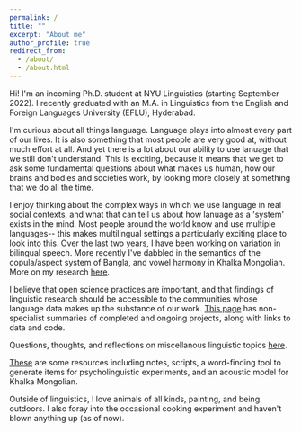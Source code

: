 ```yaml
---
permalink: /
title: ""
excerpt: "About me"
author_profile: true
redirect_from: 
  - /about/
  - /about.html
---
```


Hi! I'm an incoming Ph.D. student at NYU Linguistics (starting September 2022). I recently graduated with an M.A. in Linguistics from the English and Foreign Languages University (EFLU), Hyderabad.

I'm curious about all things language. Language plays into almost every part of our lives. It is also something that most people are very good at, without much effort at all. And yet there is a lot about our ability to use lanuage that we still don't understand. This is exciting, because it means that we get to ask some fundamental questions about what makes us human, how our brains and bodies and societies work, by looking more closely at something that we do all the time. 

I enjoy thinking about the complex ways in which we use language in real social contexts, and what that can tell us about how lanuage as a 'system' exists in the mind. Most people around the world know and use multiple languages-- this makes multilingual settings a particularly exciting place to look into this. Over the last two years, I have been working on variation in bilingual speech. More recently I've dabbled in the semantics of the copula/aspect system of Bangla, and vowel harmony in Khalka Mongolian. More on my research [here](research.html).

I believe that open science practices are important, and that findings of linguistic research should be accessible to the communities whose language data makes up the substance of our work. [This page](research.html) has non-specialist summaries of completed and ongoing projects, along with links to data and code.

Questions, thoughts, and reflections on miscellanous linguistic topics [here](year-archive.html).

[These](resources.html) are some resources including notes, scripts, a word-finding tool to generate items for psycholinguistic experiments, and an acoustic model for Khalka Mongolian. 

Outside of linguistics, I love animals of all kinds, painting, and being outdoors. I also foray into the occasional cooking experiment and haven't blown anything up (as of now).